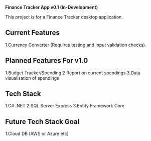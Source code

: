 **Finance Tracker App v0.1 (In-Development)**

This project is for a Finance Tracker desktop application.

Current Features
-------------------------
1.Currency Converter (Requires testing and input validation checks).

Planned Features For v1.0
--------------------------
1.Budget Tracker/Spending
2.Report on current spendings
3.Data visualisation of spendings



Tech Stack
--------------------------
1.C# .NET
2.SQL Server Express
3.Entity Framework Core

Future Tech Stack Goal
--------------------------
1.Cloud DB (AWS or Azure etc)

